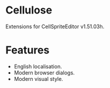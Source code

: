 # Cellulose
Extensions for CellSpriteEditor v1.51.03h.

# Features
- English localisation.
- Modern browser dialogs.
- Modern visual style.